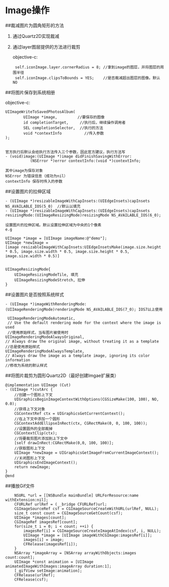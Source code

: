 # Image操作

<!-- create time: 2014-10-16 23:55:52  -->

##裁减图片为圆角矩形的方法

 1. 通过Quartz2D实现裁减
 2. 通过layer图层提供的方法进行裁剪
     
     objective-c:
     
         self.iconImage.layer.cornerRadius = 8; //拿到image的图层，并将图层的周围半径
         self.iconImage.clipsToBounds = YES;    //是否裁减超出图层的图像。默认NO
         
         
         
         
##将图片保存到系统相册

   objective-c:
   
    UIImageWriteToSavedPhotosAlbum(
            UIImage *image,         //要保存的图像
            id completionTarget,     //执行后，继续操作调用者
            SEL completionSelector,  //执行的方法
            void *contextInfo          //传入参数
    );
    
    
    官方执行后默认会给执行方法传入三个参数，因此官方建议，执行方法写
    - (void)image:(UIImage *)image didFinishSavingWithError:
               (NSError *)error contextInfo:(void *)contextInfo;
    
    其中image为保存对象
    NSError 为错误信息（成功为nil）
    contextInfo 保存时传入的参数
    
    
 
##设置图片的拉伸区域
    
    - (UIImage *)resizableImageWithCapInsets:(UIEdgeInsets)capInsets NS_AVAILABLE_IOS(5_0)  //默认以填充
    - (UIImage *)resizableImageWithCapInsets:(UIEdgeInsets)capInsets resizingMode:(UIImageResizingMode)resizingMode NS_AVAILABLE_IOS(6_0); 
    
    设置图片的拉伸区域。默认设置拉伸区域为中央的1个像素
    e.g
    
    UIImage *image = [UIImage imageName:@"demo"];
    UIImage *newImage = 
    [image resizableImageWithCapInsets:UIEdgeInsetsMake(image.size.height * 0.5, image.size.width * 0.5, image.size.height * 0.5, image.size.width * 0.5)]
    

    UIImageResizingMode{
        UIImageResizingModeTile, 填充
        UIImageResizingModeStretch, 拉伸
    }

##设置图片是否按照系统样式

    - (UIImage *)imageWithRenderingMode:(UIImageRenderingMode)renderingMode NS_AVAILABLE_IOS(7_0); IOS7以上使用
    
     UIImageRenderingModeAutomatic,
     // Use the default rendering mode for the context where the image is used
     //使用原始样式，当有图片被使用时
    UIImageRenderingModeAlwaysOriginal,     
    // Always draw the original image, without treating it as a template
    //总是使用原始样式
    UIImageRenderingModeAlwaysTemplate,  
    // Always draw the image as a template image, ignoring its color information
    //修改为系统的默认样式



##将图片裁剪为圆形Quartz2D（最好创建Imgae扩展类）

    @implementation UIImage (Cut)
    - (UIImage *)cutArc {
        //创建一个图形上下文
        UIGraphicsBeginImageContextWithOptions(CGSizeMake(100, 100), NO, 0.0);
        //获得上下文对象
        CGContextRef ctx = UIGraphicsGetCurrentContext();
        //在上下文中添加一个圆形
        CGContextAddEllipseInRect(ctx, CGRectMake(0, 0, 100, 100));
        //设置圆外的全部裁掉
        CGContextClip(ctx);
        //将要裁剪图片添加到上下文中
        [self drawInRect:CGRectMake(0,0, 100, 100)];
        //获取图形上下文
        UIImage *newImage = UIGraphicsGetImageFromCurrentImageContext();
        //关闭图形上下文
        UIGraphicsEndImageContext();
        return newImage;
    }
    @end

##播放Gif文件

		NSURL *url = [[NSBundle mainBundle] URLForResource:name withExtension:nil];
	    CFURLRef urlRef = (__bridge CFURLRef)url;
	    CGImageSourceRef csf = CGImageSourceCreateWithURL(urlRef, NULL);
	    size_t const count = CGImageSourceGetCount(csf);
	    UIImage *images[count];
	    CGImageRef imagesRef[count];
	    for(size_t i = 0; i < count; ++i) {
	        imagesRef[i] = CGImageSourceCreateImageAtIndex(csf, i, NULL);
	        UIImage *image = [UIImage imageWithCGImage:imagesRef[i]];
	        images[i] = image;
	        CFRelease(imagesRef[i]);
	    }
	    NSArray *imageArray = [NSArray arrayWithObjects:images count:count];
		UIImage *const animation = [UIImage animatedImageWithImages:imageArray duration:1];
	    [_gifView setImage:animation];
	    CFRelease(urlRef);
	    CFRelease(csf);